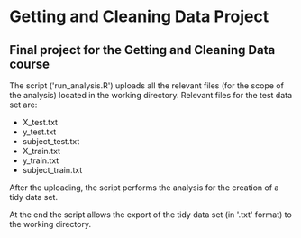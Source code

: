 # Getting and Cleaning Data Project
## Final project for the Getting and Cleaning Data course

The script ('run_analysis.R') uploads all the relevant files (for the scope of the analysis) located in the working directory. Relevant files for the test data set are: 
 - X_test.txt
 - y_test.txt
 - subject_test.txt 
 - X_train.txt
 - y_train.txt
 - subject_train.txt 

After the uploading, the script performs the analysis for the creation of a tidy data set. 

At the end the script allows the export of the tidy data set (in '.txt' format) to the working directory. 
